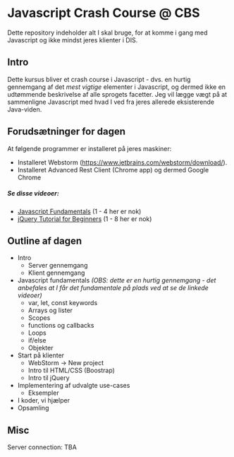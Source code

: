 # Javascript Crash Course @ CBS
Dette repository indeholder alt I skal bruge, for at komme i gang med Javascript og ikke mindst jeres klienter i DIS.

## Intro
Dette kursus bliver et crash course i Javascript - dvs. en hurtig gennemgang af det _mest vigtige_ elementer i Javascript, og dermed ikke en udtømmende beskrivelse af alle sprogets facetter. Jeg vil lægge vægt på at sammenligne Javascript med hvad I ved fra jeres allerede eksisterende Java-viden.

## Forudsætninger for dagen
At følgende programmer er installeret på jeres maskiner:

- Installeret Webstorm (https://www.jetbrains.com/webstorm/download/).
- Installeret Advanced Rest Client (Chrome app) og dermed Google Chrome

##### Se disse videoer:
- [Javascript Fundamentals](https://www.youtube.com/playlist?list=PLoYCgNOIyGACTDHuZtn0qoBdpzV9c327V) (1 - 4 her er nok)
- [jQuery Tutorial for Beginners](https://www.youtube.com/playlist?list=PLoYCgNOIyGABdI2V8I_SWo22tFpgh2s6_) (1 - 8 her er nok)

## Outline af dagen

- Intro
  - Server gennemgang 
  - Klient gennemgang
- Javascript fundamentals _(OBS: dette er en hurtig gennemgang - det anbefales at I får det fundamentale på plads ved at se de linkede videoer)_
  - var, let, const keywords
  - Arrays og lister
  - Scopes
  - functions og callbacks
  - Loops
  - if/else
  - Objekter
- Start på klienter
  - WebStorm -> New project
  - Intro til HTML/CSS (Boostrap)
  - Intro til jQuery
- Implementering af udvalgte use-cases
  - Eksempler
- I koder, vi hjælper
- Opsamling

## Misc
Server connection:
TBA

